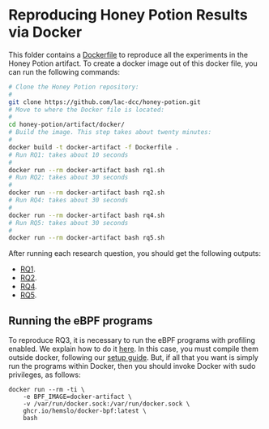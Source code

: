 # Reproducing Honey Potion Results via Docker

This folder contains a [Dockerfile](Dockerfile) to reproduce all the experiments in the Honey Potion artifact.
To create a docker image out of this docker file, you can run the following commands:

```bash
# Clone the Honey Potion repository:
#
git clone https://github.com/lac-dcc/honey-potion.git
# Move to where the Docker file is located:
#
cd honey-potion/artifact/docker/
# Build the image. This step takes about twenty minutes:
#
docker build -t docker-artifact -f Dockerfile .
# Run RQ1: takes about 10 seconds
#
docker run --rm docker-artifact bash rq1.sh
# Run RQ2: takes about 30 seconds
#
docker run --rm docker-artifact bash rq2.sh
# Run RQ4: takes about 30 seconds
#
docker run --rm docker-artifact bash rq4.sh
# Run RQ5: takes about 30 seconds
#
docker run --rm docker-artifact bash rq5.sh
```

After running each research question, you should get the following outputs:

* [RQ1](../expected_outputs/output_rq1.txt).
* [RQ2](../expected_outputs/output_rq2.txt).
* [RQ4](../expected_outputs/output_rq4.txt).
* [RQ5](../expected_outputs/output_rq5.txt).

## Running the eBPF programs

To reproduce RQ3, it is necessary to run the eBPF programs with profiling enabled.
We explain how to do it [here](../rq3).
In this case, you must compile them outside docker, following our [setup guide](../).
But, if all that you want is simply run the programs within Docker, then you should invoke Docker with sudo privileges, as follows:

```
docker run --rm -ti \
    -e BPF_IMAGE=docker-artifact \
    -v /var/run/docker.sock:/var/run/docker.sock \
    ghcr.io/hemslo/docker-bpf:latest \
    bash
```